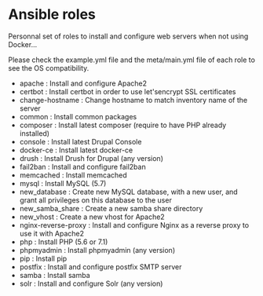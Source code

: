 # Ansible roles

Personnal set of roles to install and configure web servers when not using Docker...

Please check the example.yml file and the meta/main.yml file of each role to see the OS compatibility.

- apache : Install and configure Apache2
- certbot : Install certbot in order to use let'sencrypt SSL certificates
- change-hostname : Change hostname to match inventory name of the server
- common : Install common packages
- composer : Install latest composer (require to have PHP already installed)
- console : Install latest Drupal Console
- docker-ce : Install latest docker-ce
- drush : Install Drush for Drupal (any version)
- fail2ban : Install and configure fail2ban
- memcached : Install memcached
- mysql : Install MySQL (5.7)
- new_database : Create new MySQL database, with a new user, and grant all privileges on this database to the user
- new_samba_share : Create a new samba share directory
- new_vhost : Create a new vhost for Apache2
- nginx-reverse-proxy : Install and configure Nginx as a reverse proxy to use it with Apache2
- php : Install PHP (5.6 or 7.1)
- phpmyadmin : Install phpmyadmin (any version)
- pip : Install pip
- postfix : Install and configure postfix SMTP server
- samba : Install samba
- solr : Install and configure Solr (any version)